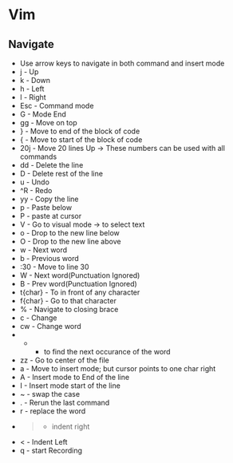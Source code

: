 # Vim
## Navigate
- Use arrow keys to navigate in both command and insert mode
- j - Up
- k - Down
- h - Left
- l - Right
- Esc - Command mode
- G - Mode End
- gg - Move on top
- } - Move to end of the block of code
- { - Move to start of the block of code
- 20j - Move 20 lines Up -> These numbers can be used with all commands
- dd - Delete the line
- D - Delete rest of the line
- u - Undo
- ^R - Redo
- yy - Copy the line
- p - Paste below
- P - paste at cursor
- V - Go to visual mode -> to select text
- o - Drop to the new line below
- O - Drop to the new line above
- w - Next word
- b - Previous word
- :30 - Move to line 30
- W - Next word(Punctuation Ignored)
- B - Prev word(Punctuation Ignored)
- t{char} - To in front of any character
- f{char} - Go to that character
- % - Navigate to closing brace
- c - Change 
- cw - Change word
- * - to find the next occurance of the word
- zz - Go to center of the file
- a - Move to insert mode; but cursor points to one char right
- A - Insert mode to End of the line
- I - Insert mode start of the line
- ~ - swap the case
- . - Rerun the last command
- r - replace the word
- > - indent right
- < - Indent Left
- q - start Recording
